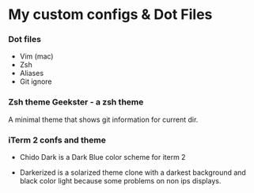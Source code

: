 # My custom configs & Dot Files

### Dot files

* Vim (mac)
* Zsh
* Aliases
* Git ignore

### Zsh theme Geekster - a zsh theme

A minimal theme that shows git information for current dir.

### iTerm 2 confs and theme

- Chido Dark is a Dark Blue color scheme for iterm 2

- Darkerized is a solarized theme clone with a darkest background and black color light because some problems
on non ips displays.

